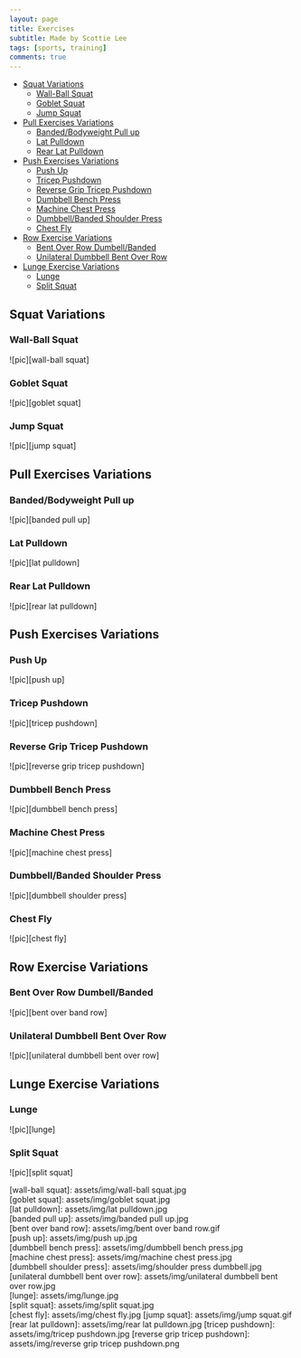 ```yaml
---
layout: page
title: Exercises
subtitle: Made by Scottie Lee
tags: [sports, training]
comments: true
---
```

<!-- TOC -->

- [Squat Variations](#squat-variations)
  - [Wall-Ball Squat](#wall-ball-squat)
  - [Goblet Squat](#goblet-squat)
  - [Jump Squat](#jump-squat)
- [Pull Exercises Variations](#pull-exercises-variations)
  - [Banded/Bodyweight Pull up](#bandedbodyweight-pull-up)
  - [Lat Pulldown](#lat-pulldown)
  - [Rear Lat Pulldown](#rear-lat-pulldown)
- [Push Exercises Variations](#push-exercises-variations)
  - [Push Up](#push-up)
  - [Tricep Pushdown](#tricep-pushdown)
  - [Reverse Grip Tricep Pushdown](#reverse-grip-tricep-pushdown)
  - [Dumbbell Bench Press](#dumbbell-bench-press)
  - [Machine Chest Press](#machine-chest-press)
  - [Dumbbell/Banded Shoulder Press](#dumbbellbanded-shoulder-press)
  - [Chest Fly](#chest-fly)
- [Row Exercise Variations](#row-exercise-variations)
  - [Bent Over Row Dumbell/Banded](#bent-over-row-dumbellbanded)
  - [Unilateral Dumbbell Bent Over Row](#unilateral-dumbbell-bent-over-row)
- [Lunge Exercise Variations](#lunge-exercise-variations)
  - [Lunge](#lunge)
  - [Split Squat](#split-squat)

<!-- /TOC -->

## Squat Variations

### Wall-Ball Squat

![pic][wall-ball squat]

### Goblet Squat  

![pic][goblet squat]  

### Jump Squat

![pic][jump squat]

## Pull Exercises Variations

### Banded/Bodyweight Pull up

![pic][banded pull up]

### Lat Pulldown  

![pic][lat pulldown]  

### Rear Lat Pulldown

![pic][rear lat pulldown]

## Push Exercises Variations

### Push Up

![pic][push up]

### Tricep Pushdown

![pic][tricep pushdown]

### Reverse Grip Tricep Pushdown

![pic][reverse grip tricep pushdown]

### Dumbbell Bench Press

![pic][dumbbell bench press]

### Machine Chest Press

![pic][machine chest press]

### Dumbbell/Banded Shoulder Press  

![pic][dumbbell shoulder press]  

### Chest Fly

![pic][chest fly]

## Row Exercise Variations
  
### Bent Over Row Dumbell/Banded

![pic][bent over band row]

### Unilateral Dumbbell Bent Over Row

![pic][unilateral dumbbell bent over row]

## Lunge Exercise Variations

### Lunge

![pic][lunge]

### Split Squat

![pic][split squat]

[wall-ball squat]: assets/img/wall-ball squat.jpg  
[goblet squat]: assets/img/goblet squat.jpg  
[lat pulldown]: assets/img/lat pulldown.jpg  
[banded pull up]: assets/img/banded pull up.jpg  
[bent over band row]: assets/img/bent over band row.gif  
[push up]: assets/img/push up.jpg  
[dumbbell bench press]: assets/img/dumbbell bench press.jpg  
[machine chest press]: assets/img/machine chest press.jpg  
[dumbbell shoulder press]: assets/img/shoulder press dumbbell.jpg  
[unilateral dumbbell bent over row]: assets/img/unilateral dumbbell bent over row.jpg  
[lunge]: assets/img/lunge.jpg  
[split squat]: assets/img/split squat.jpg  
[chest fly]: assets/img/chest fly.jpg
[jump squat]: assets/img/jump squat.gif
[rear lat pulldown]: assets/img/rear lat pulldown.jpg
[tricep pushdown]: assets/img/tricep pushdown.jpg
[reverse grip tricep pushdown]: assets/img/reverse grip tricep pushdown.png
